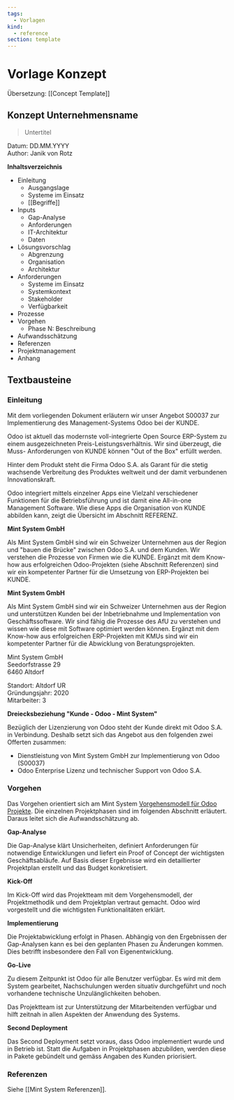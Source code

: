```yaml
---
tags:
  - Vorlagen
kind:
  - reference
section: template
---
```

# Vorlage Konzept

Übersetzung: [[Concept Template]]

## Konzept Unternehmensname

> Untertitel

Datum: DD.MM.YYYY\
Author: Janik von Rotz

**Inhaltsverzeichnis**

* Einleitung
	* Ausgangslage
	* Systeme im Einsatz
	* [[Begriffe]]
* Inputs
	* Gap-Analyse
	* Anforderungen
	* IT-Architektur
	* Daten
* Lösungsvorschlag
	* Abgrenzung
	* Organisation
	* Architektur
* Anforderungen
	* Systeme im Einsatz
	* Systemkontext
	* Stakeholder
	* Verfügbarkeit
* Prozesse
* Vorgehen
	* Phase N: Beschreibung
* Aufwandsschätzung
* Referenzen
* Projektmanagement
* Anhang

## Textbausteine

### Einleitung

Mit dem vorliegenden Dokument erläutern wir unser Angebot S00037 zur
Implementierung des Management-Systems Odoo bei der KUNDE.

Odoo ist aktuell das modernste voll-integrierte Open Source ERP-System zu einem
ausgezeichneten Preis-Leistungsverhältnis. Wir sind überzeugt, die Muss-
Anforderungen von KUNDE können "Out of the Box" erfüllt werden.

Hinter dem Produkt steht die Firma Odoo S.A. als Garant für die stetig wachsende
Verbreitung des Produktes weltweit und der damit verbundenen Innovationskraft.

Odoo integriert mittels einzelner Apps eine Vielzahl verschiedener Funktionen für die
Betriebsführung und ist damit eine All-in-one Management Software. Wie diese Apps
die Organisation von KUNDE abbilden kann, zeigt die Übersicht im Abschnitt
REFERENZ.

**Mint System GmbH**

Als Mint System GmbH sind wir ein Schweizer Unternehmen aus der Region und "bauen die Brücke" zwischen Odoo S.A. und dem Kunden. Wir verstehen die Prozesse von Firmen wie die KUNDE. Ergänzt mit dem Know-how aus erfolgreichen Odoo-Projekten (siehe Abschnitt Referenzen) sind wir ein kompetenter Partner für die Umsetzung von ERP-Projekten bei KUNDE.

**Mint System GmbH**

Als Mint System GmbH sind wir ein Schweizer Unternehmen aus der Region und unterstützen Kunden bei der Inbetriebnahme und Implementation von Geschäftssoftware. Wir sind fähig die Prozesse des AfU zu verstehen und wissen wie diese mit Software optimiert werden können. Ergänzt mit dem Know-how aus erfolgreichen ERP-Projekten mit KMUs sind wir ein kompetenter Partner für die Abwicklung von Beratungsprojekten.

Mint System GmbH  
Seedorfstrasse 29  
6460 Altdorf

Standort: Altdorf UR  
Gründungsjahr: 2020  
Mitarbeiter: 3

**Dreiecksbeziehung "Kunde - Odoo - Mint System"**

Bezüglich der Lizenzierung von Odoo steht der Kunde direkt mit Odoo S.A. in Verbindung. Deshalb setzt sich das Angebot aus den folgenden zwei Offerten zusammen:

* Dienstleistung von Mint System GmbH zur Implementierung von Odoo (S00037)
* Odoo Enterprise Lizenz und technischer Support von Odoo S.A.

### Vorgehen

Das Vorgehen orientiert sich am Mint System [Vorgehensmodell für Odoo Projekte](https://wiki.mint-system.ch/vorgehensmodell-odoo-projekte.html). Die einzelnen Projektphasen sind im folgenden Abschnitt erläutert. Daraus leitet sich die Aufwandsschätzung ab.

**Gap-Analyse**

Die Gap-Analyse klärt Unsicherheiten, definiert Anforderungen für notwendige Entwicklungen und liefert ein Proof of Concept der wichtigsten Geschäftsabläufe. Auf Basis dieser Ergebnisse wird ein detaillierter Projektplan erstellt und das Budget konkretisiert.

**Kick-Off**

Im Kick-Off wird das Projektteam mit dem Vorgehensmodell, der Projektmethodik und dem Projektplan vertraut gemacht. Odoo wird vorgestellt und die wichtigsten Funktionalitäten erklärt.

**Implementierung**

Die Projektabwicklung erfolgt in Phasen. Abhängig von den Ergebnissen der Gap-Analysen kann es bei den geplanten Phasen zu Änderungen kommen. Dies betrifft insbesondere den Fall von Eigenentwicklung.

**Go-Live**

Zu diesem Zeitpunkt ist Odoo für alle Benutzer verfügbar. Es wird mit dem System gearbeitet, Nachschulungen werden situativ durchgeführt und noch vorhandene technische Unzulänglichkeiten behoben.

Das Projektteam ist zur Unterstützung der Mitarbeitenden verfügbar und hilft zeitnah in allen Aspekten der Anwendung des Systems.

**Second Deployment**

Das Second Deployment setzt voraus, dass Odoo implementiert wurde und in Betrieb ist. Statt die Aufgaben in Projektphasen abzubilden, werden diese in Pakete gebündelt und gemäss Angaben des Kunden priorisiert.

### Referenzen

Siehe [[Mint System Referenzen]].